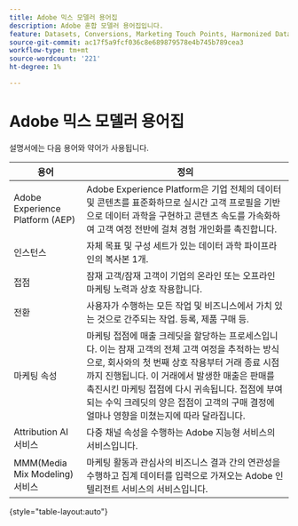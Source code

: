 ```yaml
---
title: Adobe 믹스 모델러 용어집
description: Adobe 혼합 모델러 용어집입니다.
feature: Datasets, Conversions, Marketing Touch Points, Harmonized Data
source-git-commit: ac17f5a9fcf036c8e689879578e4b745b789cea3
workflow-type: tm+mt
source-wordcount: '221'
ht-degree: 1%

---
```


# Adobe 믹스 모델러 용어집

설명서에는 다음 용어와 약어가 사용됩니다.

| 용어 | 정의 |
|---|---|
| Adobe Experience Platform (AEP) | Adobe Experience Platform은 기업 전체의 데이터 및 콘텐츠를 표준화하므로 실시간 고객 프로필을 기반으로 데이터 과학을 구현하고 콘텐츠 속도를 가속화하여 고객 여정 전반에 걸쳐 경험 개인화를 촉진합니다. |
| 인스턴스 | 자체 목표 및 구성 세트가 있는 데이터 과학 파이프라인의 복사본 1개. |
| 접점 | 잠재 고객/잠재 고객이 기업의 온라인 또는 오프라인 마케팅 노력과 상호 작용합니다. |
| 전환 | 사용자가 수행하는 모든 작업 및 비즈니스에서 가치 있는 것으로 간주되는 작업. 등록, 제품 구매 등. |
| 마케팅 속성 | 마케팅 접점에 매출 크레딧을 할당하는 프로세스입니다. 이는 잠재 고객의 전체 고객 여정을 추적하는 방식으로, 회사와의 첫 번째 상호 작용부터 거래 종료 시점까지 진행됩니다. 이 거래에서 발생한 매출은 판매를 촉진시킨 마케팅 접점에 다시 귀속됩니다. 접점에 부여되는 수익 크레딧의 양은 접점이 고객의 구매 결정에 얼마나 영향을 미쳤는지에 따라 달라집니다. |
| Attribution AI 서비스 | 다중 채널 속성을 수행하는 Adobe 지능형 서비스의 서비스입니다. |
| MMM(Media Mix Modeling) 서비스 | 마케팅 활동과 관심사의 비즈니스 결과 간의 연관성을 수행하고 집계 데이터를 입력으로 가져오는 Adobe 인텔리전트 서비스의 서비스입니다. |

{style="table-layout:auto"}

